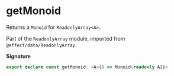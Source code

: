 # getMonoid

Returns a `Monoid` for `ReadonlyArray<A>`.

Part of the `ReadonlyArray` module, imported from `@effect/data/ReadonlyArray`.

**Signature**

```ts
export declare const getMonoid: <A>() => Monoid<readonly A[]>
```
